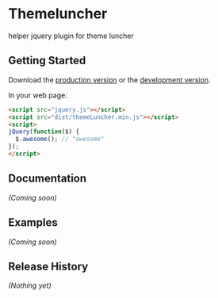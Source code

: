 # Themeluncher

helper jquery plugin for theme luncher

## Getting Started
Download the [production version][min] or the [development version][max].

[min]: https://raw.github.com/hamednourhani/themelincher/master/dist/themeLuncher.min.js
[max]: https://raw.github.com/hamednourhani/themelincher/master/dist/themeLuncher.js

In your web page:

```html
<script src="jquery.js"></script>
<script src="dist/themeLuncher.min.js"></script>
<script>
jQuery(function($) {
  $.awesome(); // "awesome"
});
</script>
```

## Documentation
_(Coming soon)_

## Examples
_(Coming soon)_

## Release History
_(Nothing yet)_
